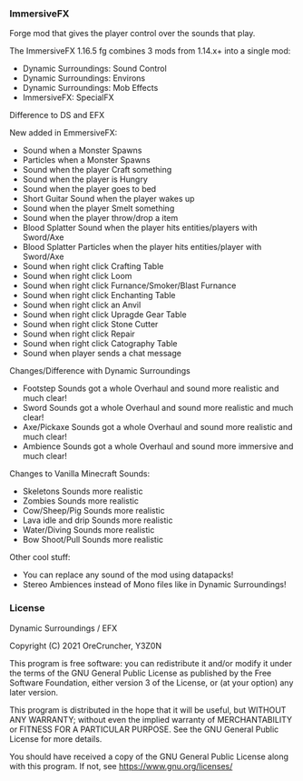 ### ImmersiveFX
Forge mod that gives the player control over the sounds that play.

The ImmersiveFX 1.16.5 fg combines 3 mods from 1.14.x+ into a single mod:
* Dynamic Surroundings: Sound Control
* Dynamic Surroundings: Environs
* Dynamic Surroundings: Mob Effects
*  ImmersiveFX: SpecialFX

Difference to DS and EFX

New added in EmmersiveFX: 
- Sound when a Monster Spawns  
- Particles when a Monster Spawns  
- Sound when the player Craft something  
- Sound when the player is Hungry 
- Sound when the player goes to bed 
- Short Guitar Sound when the player wakes up  
- Sound when the player Smelt something  
- Sound when the player throw/drop a item  
- Blood Splatter Sound when the player hits entities/players with Sword/Axe  
- Blood Splatter Particles when the player hits entities/player with Sword/Axe  
- Sound when right click Crafting Table  
- Sound when right click Loom  
- Sound when right click Furnance/Smoker/Blast Furnance  
- Sound when right click Enchanting Table  
- Sound when right click an Anvil  
- Sound when right click Upragde Gear Table  
- Sound when right click Stone Cutter  
- Sound when right click Repair  
- Sound when right click Catography Table  
- Sound when player sends a chat message  

Changes/Difference with Dynamic Surroundings
- Footstep Sounds got a whole Overhaul and sound more realistic and much clear! 
- Sword Sounds got a whole Overhaul and sound more realistic and much clear!  
- Axe/Pickaxe Sounds got a whole Overhaul and sound more realistic and much clear!  
-  Ambience Sounds got a whole Overhaul and sound more immersive and much clear!   

Changes to Vanilla Minecraft Sounds:
- Skeletons Sounds more realistic  
- Zombies Sounds more realistic   
- Cow/Sheep/Pig Sounds more realistic   
- Lava idle and drip Sounds more realistic  
- Water/Diving Sounds more realistic  
- Bow Shoot/Pull Sounds more realistic 

Other cool stuff:
- You can replace any sound of the mod using datapacks!
- Stereo Ambiences instead of Mono files like in Dynamic Surroundings!

### License
 Dynamic Surroundings / EFX
 
 Copyright (C) 2021  OreCruncher, Y3Z0N
 
 This program is free software: you can redistribute it and/or modify
 it under the terms of the GNU General Public License as published by
 the Free Software Foundation, either version 3 of the License, or
 (at your option) any later version.
 
 This program is distributed in the hope that it will be useful,
 but WITHOUT ANY WARRANTY; without even the implied warranty of
 MERCHANTABILITY or FITNESS FOR A PARTICULAR PURPOSE.  See the
 GNU General Public License for more details.
 
 You should have received a copy of the GNU General Public License
 along with this program.  If not, see <https://www.gnu.org/licenses/>
